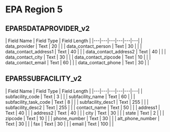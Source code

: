 # EPA Region 5

## EPAR5DATAPROVIDER_v2

|  Field Name |  Field Type |  Field Length |
|---|---|---|---|---|---|
| data_provider  | Text  | 20  |   | 
| data_contact_person | Text  | 30  |   | 
| data_contact_address1  | Text   |  40 |   | 
| data_contact_address2  | Text   |  40 |   | 
| data_contact_city  | Text   |  30 |   | 
| data_contact_zipcode  | Text   |  10 |   | 
| data_contact_email  | Text   |  60 |   | 
| data_contact_phone  | Text   |  30 |   | 

## EPAR5SUBFACILITY_v2

|  Field Name |  Field Type |  Field Length |
|---|---|---|---|---|---|
| subfacility_code  | Text   |  3 |   |
| subfacility_name  | Text   |  60 |   |
| subfacility_task_code  | Text   |  8 |   |
| subfacility_desc1  | Text   |  255 |   |
| subfacility_desc2  | Text   |  255 |   |
| contact_name  | Text   |  50 |   |
| address1  | Text   |  40 |   |
| address2  | Text   |  40 |   |
| city  | Text   |  30 |   |
| state  | Text   |  2 |   |
| zipcode  | Text   |  10 |   |
| phone_number  | Text   |  30 |   |
| alt_phone_number  | Text   |  30 |   |
| fax  | Text   |  30 |   |
| email  | Text   |  100 |   |
